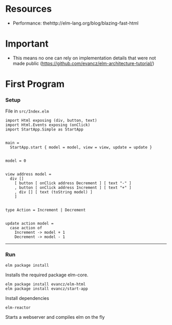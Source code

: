 # Resources

* Performance: thehttp://elm-lang.org/blog/blazing-fast-html

# Important
 * This means no one can rely on implementation details that were not made public (https://github.com/evancz/elm-architecture-tutorial/)
 
 
# First Program
### Setup

File in `src/Index.elm`

```
import Html exposing (div, button, text)
import Html.Events exposing (onClick)
import StartApp.Simple as StartApp


main =
  StartApp.start { model = model, view = view, update = update }


model = 0


view address model =
  div []
    [ button [ onClick address Decrement ] [ text "-" ]
    , button [ onClick address Increment ] [ text "+" ]
    , div [] [ text (toString model) ]
    ]


type Action = Increment | Decrement


update action model =
  case action of
    Increment -> model + 1
    Decrement -> model - 1
```

---

### Run

`elm package install`

Installs the required package elm-core.

```
elm package install evancz/elm-html
elm package install evancz/start-app
```

Install dependencies

`elm-reactor`

Starts a webserver and compiles elm on the fly

